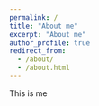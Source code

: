 ```yaml
---
permalink: /
title: "About me"
excerpt: "About me"
author_profile: true
redirect_from: 
  - /about/
  - /about.html
---
```


This is me
